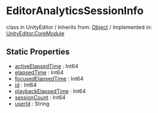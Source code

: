 # EditorAnalyticsSessionInfo
class in UnityEditor
 / Inherits from: <a href="https://docs.unity3d.com/6000.0/Documentation/ScriptReference/Object.html" target="_blank">Object</a> / Implemented in: <a href="https://docs.unity3d.com/6000.0/Documentation/ScriptReference/UnityEditor.CoreModule.html" target="_blank">UnityEditor.CoreModule</a>
## Static Properties
- <a href="https://docs.unity3d.com/6000.0/Documentation/ScriptReference/EditorAnalyticsSessionInfo-activeElapsedTime.html" target="_blank">activeElapsedTime</a> : Int64
- <a href="https://docs.unity3d.com/6000.0/Documentation/ScriptReference/EditorAnalyticsSessionInfo-elapsedTime.html" target="_blank">elapsedTime</a> : Int64
- <a href="https://docs.unity3d.com/6000.0/Documentation/ScriptReference/EditorAnalyticsSessionInfo-focusedElapsedTime.html" target="_blank">focusedElapsedTime</a> : Int64
- <a href="https://docs.unity3d.com/6000.0/Documentation/ScriptReference/EditorAnalyticsSessionInfo-id.html" target="_blank">id</a> : Int64
- <a href="https://docs.unity3d.com/6000.0/Documentation/ScriptReference/EditorAnalyticsSessionInfo-playbackElapsedTime.html" target="_blank">playbackElapsedTime</a> : Int64
- <a href="https://docs.unity3d.com/6000.0/Documentation/ScriptReference/EditorAnalyticsSessionInfo-sessionCount.html" target="_blank">sessionCount</a> : Int64
- <a href="https://docs.unity3d.com/6000.0/Documentation/ScriptReference/EditorAnalyticsSessionInfo-userId.html" target="_blank">userId</a> : String
